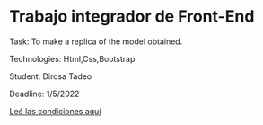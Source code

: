 # Trabajo integrador de Front-End

Task:
To make a replica of the model obtained.

Technologies:
Html,Css,Bootstrap

Student:
Dirosa Tadeo

Deadline:
1/5/2022

[Leé las condiciones aquí](https://cac2022c1-fullstackjava-22033.github.io/cac-integrador-front-2022c1/enunciado/enunciado.html)